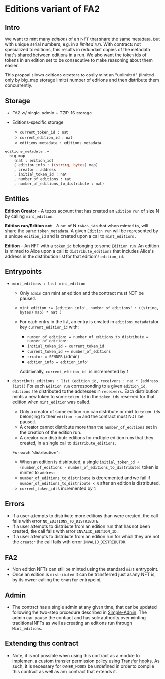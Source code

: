 # Editions variant of FA2

## Intro

We want to mint many _editions_ of an NFT that share the same metadata,
but with unique serial numbers, e.g. in a _limited run_.
With contracts not specialized to editions, this results in redundant copies of the metadata that's shared between editions in a run.
We also want the token ids of tokens in an edition set to be consecutive to make reasoning about them easier. 

This propsal allows editions creators to easily mint an "unlimited" (limited only by big_map storage limits) number of editions and then distribute them concurrently. 

## Storage

- FA2 w/ single-admin + TZIP-16 storage

- Editions-specific storage
  + `current_token_id : nat`
  + `current_edition_id : nat`
  + `editions_metadata : editions_metadata`

```ocaml
editions_metadata :=
  big_map
    (nat : edition_id)
    ( edition_info : ((string, bytes) map)
    , creator : address 
    , initial_token_id : nat
    , number_of_editions : nat
    , number_of_editions_to_distribute : nat)
```

## Entities

**Edition Creator** - A tezos account that has created an `Edition run` of size N by calling `mint_edition`.

**Edition run/Edition set** - A set of N `token_id`s that when minted to, will share the same `token_metadata`. A given `Edition run` will be represented by a unique `edition_id` and is created upon a call to `mint_editions.`

**Edition** - An NFT with a `token_id` belonging to some `Edition run.`An edition is minted to Alice upon a call to `distribute_editions` that includes Alice's address in the distribution list for that edition's `edition_id`. 

## Entrypoints

- `mint_editions : list mint_edition`
  + Only `admin` can mint an edition and the contract must NOT be paused.
  + `mint_edition := (edition_info', number_of_editions' : ((string, bytes) map) * nat )`
  + For each entry in the list, an entry is created in `editions_metadata`for key `current_edition_id`
    with:
    * `number_of_editions = number_of_editions_to_distribute = number_of_editions'`
    * `initial_token_id = current_token_id`
    * `current_token_id += number_of_editions`
    * `creator = SENDER` (admin)
    * `edition_info = edition_info'`

    Additionally, `current_edition_id ` is incremented by `1`

- `distribute_editions : list (edition_id, receivers : nat * (address list))`
    For each `Edition run` corresponding to a given `edition_id`, `editions` are distributed to the addresses in `receivers`. Each distribution mints a new token to some `token_id` in the `token_id`s reserved for that edition when `mint_edition` was called.  

  + Only a creator of some edition run can distribute or mint to `token_id`s belonging to their `edition run` and the contract must NOT be paused.
  + A creator cannot distribute more than the `number_of_editions` set in the creation of the edition run.
  + A creator can distribute editions for multiple edition runs that they created, in a single call to `distribute_editions`. 

  For each "distribution":
    * When an edition is distributed, a single `initial_token_id + (number_of_editions - number_of_editions_to_distribute)` token is minted to `address`
    * `number_of_editions_to_distribute` is decremented and we fail if `number_of_editions_to_distribute < 0` after an edition is distributed. 
    * `current_token_id` is incremented by `1`

## Errors

- If a user attempts to distribute more editions than were created, the call fails with error `NO_EDITIONS_TO_DISTRIBUTE`. 
- If a user attempts to distribute from an edition run that has not been created, the call fails with error `INVALID_EDITION_ID`.
- If a user attempts to distribute from an edition run for which they are not the `creator` the call fails with error `INVALID_DISTRIBUTOR`.

## FA2 

+ Non edition NFTs can still be minted using the standard `mint` entrypoint.
+ Once an edition is `distributed` it can be transferred just as any NFT is, by its owner calling the `transfer` entrypoint.

## Admin 
+ The contract has a single admin at any given time, that can be updated following the two-step procedure described in [Simple-Admin](../../../fa2_modules/README.md). The admin can pause the contract and has sole authority over minting traditional NFTs as well as creating an editions run through `Mint_editions`. 

## Extending this contract
+ Note, it is not possible when using this contract as a module to implement a custom transfer permission policy using [Transfer hooks](../../../fa2/fa2_hook.mligo). As such, it is necessary for `OWNER_HOOKS` be undefined in order to compile this contract as well as any contract that extends it. 

